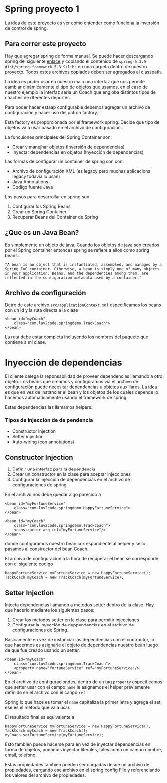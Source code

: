 # Spring proyecto 1

La idea de este proyecto es ver como entender como funciona la inversión de control de spring.

## Para correr este proyecto

Hay que agregar spring de forma manual. Se puede hacer descargando spring del siguiente [enlace](https://repo.spring.io/ui/native/libs-release/org/springframework/spring/5.3.9/spring-5.3.9-dist.zip) y copiando el contenido de `spring-5.3.9-dist/spring-framework-5.3.9/libs` en una carpeta dentro de nuestro proyecto. Todos estos archivos copiados deben ser agregados al classpath.

La idea es poder usar en nuestro main una interfaz que nos permite cambiar dinámicamente el tipo de objetos que usamos, en el caso de nuestro ejemplo la interfaz seria un Coach que engloba distintos tipos de chaches de dferentes deportes. 

Para poder hacer estaap configurable debemos agregar un archivo de configuración y hacer uso del patrón factory.

Esta factory es proporcionada por el framework spring. 
Decide que tipo de objetos va a usar basado en el archivo de configuración.

La funcuiones principales del Spring Container son:

* Crear y  manejhar objetos (Inversión  de dependencias)
* Inyectar dependencias en objetos (Inyección de dependencias)

Las formas de configurar un container de spring son con:

* Archivo de configuración XML (es legacy pero muchas aplicacions legacy todavia lo usan)
* Java Annotations
* Codigo fuente Java

Los pasos para desarrollar en spring son

1. Configurar los Spring Beans
2. Crear un Spring Container
3. Recuperar Beans del Container de Spring

## ¿Que es un Java Bean?

Es simplemente un objeto de java.
Cuando los objetos de java son creados por el Spring container entonces spring se refiere a ellos como spring beans.

 `"A bean is an object that is instantiated, assembled, and managed by a Spring IoC container. Otherwise, a bean is simply one of many objects in your application. Beans, and the dependencies among them, are reflected in the configuration metadata used by a container."`


## Archivo de configuración

Detro de este archivo `src/applicationContext.xml` especificamos los beans con un id y la ruta directa a la clase

``` 
<bean id="myCoach"
    class="com.luv2code.springdemo.TrackCoach">
</bean>
```

La ruta debe estar completa incluyendo los nombres del paquete que contiene a mi clase.

# Inyección de dependencias

El cliente delega la reponsabilidad de proveer dependencias llamando a otro objeto.
Los beans que creamos y configuramos via el archivo de configuración puede necesitar dependencias u objetos auxiliares. La idea es que en vez de instanciar el bean y los objetos de los cuales depende lo hacemos automaticamente usando el framework de spring.

Estas dependencias las llamamos helpers.

### Tipos de injección de de pendencia

* Constructor injection
* Setter injection
* Auto-wiring (con annotations) 

## Constructor Injection

1. Definir una interfaz para la dependencia
2. Crear un constructor en la clase para aceptar injecciones
3. Configurar la injección de dependencias en el archivo de configuraciones de spring

En el archivo nos debe quedar algo parecido a 

```
<bean id="myFortuneService"
	class="com.luv2code.springdemo.HappyFortuneService">
</bean> 

<bean id="myCoach"
    class="com.luv2code.springdemo.TrackCoach">
    <constructor-arg ref="myFortuneService"/>
</bean>
```

donde configuramos nuestro bean correspondiente al helper y se lo pasamos al constructor del bean Coach.

El archivo de configuracion a la hora de recuperar el bean se corresponde con el siguiente codigo

```
HappyFortuneService myFortuneService = new HappyFortuneService();
TackCoach myCoach = new TrackCoach(myFortuneService);
````

## Setter Injection

Injecta dependencias llamando a metodos setter dentro de la clase. Hay que hacerlo mediante los siguientes pasos:

1. Crear los metodos setter en la clase para permitir injecciones
2. Configurar la inyección de deppendencias en el archivo de configuraciones de Spring.

Básicamente en vez de instanciar las dependencias con el contructor, lo que hacermos es asignarle el objeto de dependencias nuestro bean luego de que fue creado usando un setter.

```
<bean id="myCoach"
    class="com.luv2code.springdemo.TrackCoach">
    <property name="fortuneService" ref="myFortuneService"/>
</bean>
```

En el archivo de configuraciondes, dentro de un tag `property` especificamos que setter usar con el campo `name` le asignamos el helper previamente definido en el archivo con el canpo `ref`.

Spring lo que hace es tomar el `name` capitaliza la primer letra y agrega el set, ese es el método que va a usar.

El resultado final es equivalente a 

```
HappyFortuneService myFortuneService = new HappyFortuneService();
TackCoach myCoach = new TrackCoach();
myCoach.setFortuneService(myFortuneService);
````

Esto tambien puede hacerse para en vez de inyectar dependencias en forma de objetos, podamos inyectar literales, tales como un campo nombre, email, telefono.

Estas propiedades tambien pueden ser cargadas desde un archivo de propiedades, cargando ese archivo en el spring config File y referenciando los valores del archivo de propiedades.